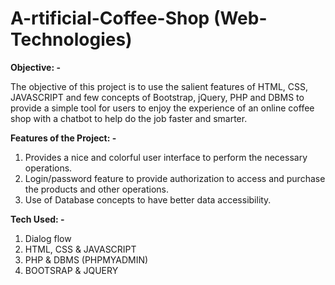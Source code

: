 # A-rtificial-Coffee-Shop (Web-Technologies)

**Objective: -**

The objective of this project is to use the salient features of HTML, CSS, JAVASCRIPT and few concepts of Bootstrap, jQuery, PHP and DBMS to provide a simple tool for users to enjoy the experience of an online coffee shop with a chatbot to help do the job faster and smarter.

**Features of the Project: -**

1. Provides a nice and colorful user interface to perform the necessary operations.
2. Login/password feature to provide authorization to access and purchase the products and other
operations.
3. Use of Database concepts to have better data accessibility.

**Tech Used: -**

1. Dialog flow
2. HTML, CSS & JAVASCRIPT
3. PHP & DBMS (PHPMYADMIN)
4. BOOTSRAP & JQUERY

